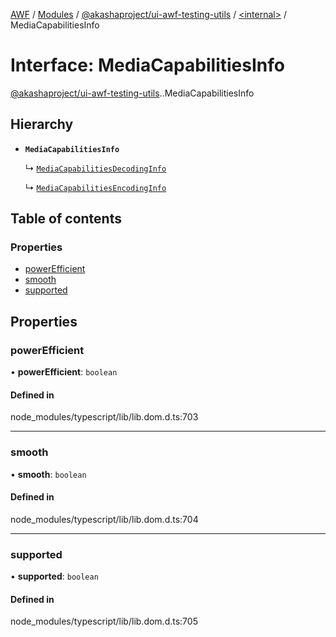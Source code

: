 [AWF](../README.md) / [Modules](../modules.md) / [@akashaproject/ui-awf-testing-utils](../modules/akashaproject_ui_awf_testing_utils.md) / [<internal\>](../modules/akashaproject_ui_awf_testing_utils._internal_.md) / MediaCapabilitiesInfo

# Interface: MediaCapabilitiesInfo

[@akashaproject/ui-awf-testing-utils](../modules/akashaproject_ui_awf_testing_utils.md).[<internal>](../modules/akashaproject_ui_awf_testing_utils._internal_.md).MediaCapabilitiesInfo

## Hierarchy

- **`MediaCapabilitiesInfo`**

  ↳ [`MediaCapabilitiesDecodingInfo`](akashaproject_ui_awf_testing_utils._internal_.MediaCapabilitiesDecodingInfo.md)

  ↳ [`MediaCapabilitiesEncodingInfo`](akashaproject_ui_awf_testing_utils._internal_.MediaCapabilitiesEncodingInfo.md)

## Table of contents

### Properties

- [powerEfficient](akashaproject_ui_awf_testing_utils._internal_.MediaCapabilitiesInfo.md#powerefficient)
- [smooth](akashaproject_ui_awf_testing_utils._internal_.MediaCapabilitiesInfo.md#smooth)
- [supported](akashaproject_ui_awf_testing_utils._internal_.MediaCapabilitiesInfo.md#supported)

## Properties

### powerEfficient

• **powerEfficient**: `boolean`

#### Defined in

node_modules/typescript/lib/lib.dom.d.ts:703

___

### smooth

• **smooth**: `boolean`

#### Defined in

node_modules/typescript/lib/lib.dom.d.ts:704

___

### supported

• **supported**: `boolean`

#### Defined in

node_modules/typescript/lib/lib.dom.d.ts:705
